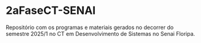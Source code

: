# 2aFaseCT-SENAI
Repositório com os programas e materiais gerados no decorrer do semestre 2025/1 no CT em Desenvolvimento de Sistemas no Senai Floripa.
